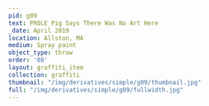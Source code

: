 ```yaml
---
pid: g09
text: PROLE Pig Says There Was No Art Here
_date: April 2019
location: Allston, MA
medium: Spray paint
object_type: throw
order: '08'
layout: graffiti_item
collection: graffiti
thumbnail: "/img/derivatives/simple/g09/thumbnail.jpg"
full: "/img/derivatives/simple/g09/fullwidth.jpg"
---
```

